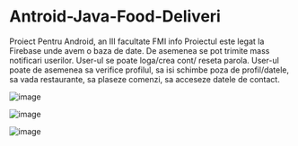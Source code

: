# Antroid-Java-Food-Deliveri
Proiect Pentru Android, an III facultate FMI info
Proiectul este legat la Firebase unde avem o baza de date.
De asemenea se pot trimite mass notificari userilor.
User-ul se poate loga/crea cont/ reseta parola.
User-ul poate de asemenea sa verifice profilul, sa isi schimbe poza de profil/datele, sa vada restaurante, sa plaseze comenzi, sa acceseze datele de contact.

![image](https://user-images.githubusercontent.com/61537857/220593864-b39cc280-15fd-4511-a83b-bc13b956d88b.png)

![image](https://user-images.githubusercontent.com/61537857/220593946-c7c872d8-beae-41aa-9437-3463e3b63813.png)

![image](https://user-images.githubusercontent.com/61537857/220594018-bb42fd80-439f-4545-bcdf-b99955f3f9ca.png)

